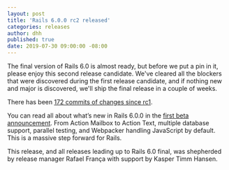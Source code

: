 ```yaml
---
layout: post
title: 'Rails 6.0.0 rc2 released'
categories: releases
author: dhh
published: true
date: 2019-07-30 09:00:00 -08:00
---
```

The final version of Rails 6.0 is almost ready, but before we put a pin in it, please enjoy this second release candidate. We've cleared all the blockers that were discovered during the first release candidate, and if nothing new and major is discovered, we'll ship the final release in a couple of weeks.

There has been [172 commits of changes since rc1](https://github.com/rails/rails/compare/v6.0.0.rc1...v6.0.0.rc2).

You can read all about what’s new in Rails 6.0.0 in the [first beta announcement](https://rubyonrails.org/2019/1/18/Rails-6-0-Action-Mailbox-Action-Text-Multiple-DBs-Parallel-Testing). From Action Mailbox to Action Text, multiple database support, parallel testing, and Webpacker handling JavaScript by default. This is a massive step forward for Rails.

This release, and all releases leading up to Rails 6.0 final, was shepherded by release manager Rafael França with support by Kasper Timm Hansen.

